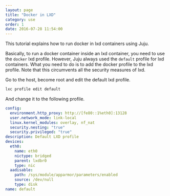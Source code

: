 ```yaml
---
layout: page
title: "Docker in LXD"
category: use
order: 1
date: 2016-07-28 11:54:00
---
```


This tutorial explains how to run docker in lxd containers using Juju.

Basically, to run a docker container inside an lxd container, you need to use the `docker` lxd profile. However, Juju always used the `default` profile for lxd containers. What you need to do is to add the docker profile to the lxd profile. Note that this circumvents all the security measures of lxd.

Go to the host, become root and edit the default lxd profile.

```bash
lxc profile edit default
```

And change it to the following profile.

```yaml
config:
  environment.http_proxy: http://[fe80::1%eth0]:13128
  user.network_mode: link-local
  linux.kernel_modules: overlay, nf_nat
  security.nesting: "true"
  security.privileged: "true"
description: Default LXD profile
devices:
  eth0:
    name: eth0
    nictype: bridged
    parent: lxdbr0
    type: nic
  aadisable:
    path: /sys/module/apparmor/parameters/enabled
    source: /dev/null
    type: disk
name: default
```
